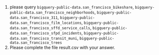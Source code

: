 1. please query `bigquery-public-data.san_francisco_bikeshare`, `bigquery-public-data.san_francisco_neighborhoods`, `bigquery-public-data.san_francisco_311`, `bigquery-public-data.san_francisco_film_locations`, `bigquery-public-data.san_francisco_sffd_service_calls`, `bigquery-public-data.san_francisco_sfpd_incidents`, `bigquery-public-data.san_francisco_transit_muni`, `bigquery-public-data.san_francisco_trees`
2. Please complete the file result.csv with your answer.